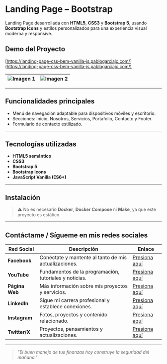 # Landing Page – Bootstrap

Landing Page desarrollada con **HTML5**, **CSS3** y **Bootstrap 5**, usando **Bootstrap Icons** y estilos personalizados para una experiencia visual moderna y responsive.

## Demo del Proyecto

[https://landing-page-css-bem-vanilla-js.pablogarciajc.com/](https://landing-page-css-bem-vanilla-js.pablogarciajc.com/)

| ![Imagen 1](https://pablogarciajc.com/wp-content/uploads/2025/08/landing-page-bootstrap-1.webp) | ![Imagen 2](https://pablogarciajc.com/wp-content/uploads/2025/08/landing-page-bootstrap-2.webp) |
|-----------|-----------|

---

## Funcionalidades principales

- Menú de navegación adaptable para dispositivos móviles y escritorio.
- Secciones: Inicio, Nosotros, Servicios, Portafolio, Contacto y Footer.
- Formulario de contacto estilizado.

---

## Tecnologías utilizadas

- **HTML5 semántico**
- **CSS3**
- **Bootstrap 5**
- **Bootstrap Icons**
- **JavaScript Vanilla (ES6+)**

---

## Instalación

> ⚠️ No es necesario **Docker**, **Docker Compose** ni **Make**, ya que este proyecto es estático.

---

## Contáctame / Sígueme en mis redes sociales

| Red Social   | Descripción                                              | Enlace                   |
|--------------|----------------------------------------------------------|--------------------------|
| **Facebook** | Conéctate y mantente al tanto de mis actualizaciones.    | [Presiona aquí](https://www.facebook.com/PabloGarciaJC) |
| **YouTube**  | Fundamentos de la programación, tutoriales y noticias.   | [Presiona aquí](https://www.youtube.com/@pablogarciajc)     |
| **Página Web** | Más información sobre mis proyectos y servicios.        | [Presiona aquí](https://pablogarciajc.com/)              |
| **LinkedIn** | Sigue mi carrera profesional y establece conexiones.     | [Presiona aquí](https://www.linkedin.com/in/pablogarciajc) |
| **Instagram**| Fotos, proyectos y contenido relacionado.                 | [Presiona aquí](https://www.instagram.com/pablogarciajc) |
| **Twitter/X**  | Proyectos, pensamientos y actualizaciones.                | [Presiona aquí](https://x.com/PabloGarciaJC?t=lct1gxvE8DkqAr8dgxrHIw&s=09)   |

---
> _"El buen manejo de tus finanzas hoy construye la seguridad del mañana."_
